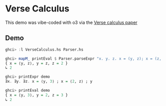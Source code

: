 
# Verse Calculus

This demo was vibe-coded with o3 via the [Verse calculus paper][verse-paper]

## Demo

```haskell
ghci> :l VerseCalculus.hs Parser.hs

ghci> mapM_ printEval $ Parser.parseExpr "x. y. z. x = (y, z); x = (z, 2); z"
{ x = ⟨y, z⟩, y = z, z = 2 }
↳ 2

ghci> printExpr demo
∃x. ∃y. ∃z. x = ⟨y, 3⟩ ; x = ⟨2, z⟩ ; y

ghci> printEval demo
{ x = ⟨y, 3⟩, y = 2, z = 3 }
↳ 2
```

[verse-paper]: https://simon.peytonjones.org/verse-calculus/
